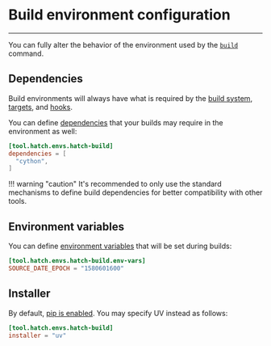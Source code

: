 #  Build environment configuration

-----

You can fully alter the behavior of the environment used by the [`build`](../../cli/reference.md#hatch-build) command.

## Dependencies

Build environments will always have what is required by the [build system](../build.md#build-system), [targets](../build.md#target-dependencies), and [hooks](../build.md#hook-dependencies).

You can define [dependencies](../environment/overview.md#dependencies) that your builds may require in the environment as well:

```toml config-example
[tool.hatch.envs.hatch-build]
dependencies = [
  "cython",
]
```

!!! warning "caution"
    It's recommended to only use the standard mechanisms to define build dependencies for better compatibility with other tools.

## Environment variables

You can define [environment variables](../environment/overview.md#environment-variables) that will be set during builds:

```toml config-example
[tool.hatch.envs.hatch-build.env-vars]
SOURCE_DATE_EPOCH = "1580601600"
```

## Installer

By default, [pip is enabled](../../how-to/environment/select-installer.md). You may specify UV instead as follows:

```toml config-example
[tool.hatch.envs.hatch-build]
installer = "uv"
```

